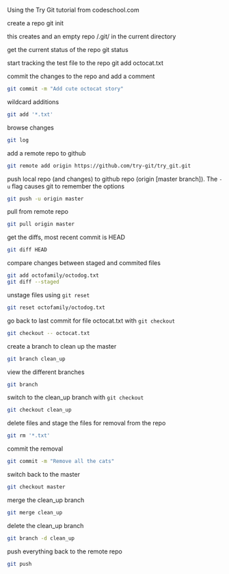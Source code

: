 Using the Try Git tutorial from codeschool.com

create a repo 
git init

this creates and an empty repo /.git/ in the current directory

get the current status of the repo 
git status

start tracking the test file to the repo
git add octocat.txt

commit the changes to the repo and add a comment
```bash
git commit -m "Add cute octocat story"
```

wildcard additions
```bash
git add '*.txt'
```

browse changes
```bash
git log
```

add a remote repo to github
```bash
git remote add origin https://github.com/try-git/try_git.git
```

push local repo (and changes) to github repo (origin [master branch]). The `-u` flag causes git to remember the options
```bash
git push -u origin master
```

pull from remote repo
```bash
git pull origin master
```

get the diffs, most recent commit is HEAD
```bash
git diff HEAD
```

compare changes between staged and commited files
```bash
git add octofamily/octodog.txt
git diff --staged
```

unstage files using `git reset`
```bash
git reset octofamily/octodog.txt
```

go back to last commit for file octocat.txt with `git checkout`
```bash
git checkout -- octocat.txt
```

create a branch to clean up the master
```bash
git branch clean_up
```

view the different branches 
```bash
git branch
```

switch to the clean_up branch with `git checkout`
```bash
git checkout clean_up
```

delete files and stage the files for removal from the repo
```bash
git rm '*.txt'
```

commit the removal
```bash
git commit -m "Remove all the cats"
```

switch back to the master
```bash
git checkout master
```

merge the clean_up branch
```bash
git merge clean_up
```

delete the clean_up branch
```bash
git branch -d clean_up
```

push everything back to the remote repo
```bash
git push
```